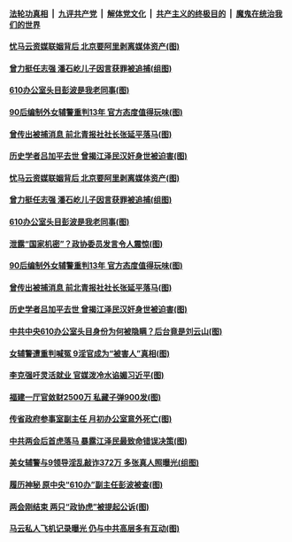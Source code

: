 ####  [法轮功真相](../../../../basic/blob/master/README.md?t=03161201) &nbsp;|&nbsp; [九评共产党](../../../../9ping.md/blob/master/README.md?t=03161201) &nbsp;|&nbsp; [解体党文化](../../../../jtdwh.md/blob/master/README.md?t=03161201)  &nbsp;|&nbsp; [共产主义的终极目的](../../../../gczydzjmd.md/blob/master/README.md?t=03161201) &nbsp;|&nbsp; [魔鬼在统治我们的世界](../../../../mgztzwmdsj.md/blob/master/README.md?t=03161201) 

#### [忧马云资媒联姻背后 北京要阿里剥离媒体资产(图)](../pages/p2/965692.md?t=03161201) 

#### [曾力挺任志强 潘石屹儿子因言获罪被追捕(组图)](../pages/p2/965615.md?t=03161201) 

#### [610办公室头目彭波是我老同事(图)](../pages/p2/965700.md?t=03161201) 

#### [90后编制外女辅警重判13年 官方态度值得玩味(图)](../pages/p2/965673.md?t=03161201) 

#### [曾传出被捕消息 前北青报社社长张延平落马(图)](../pages/p2/965644.md?t=03161201) 

#### [历史学者吕加平去世 曾揭江泽民汉奸身世被迫害(图)](../pages/p2/965589.md?t=03161201) 

#### [忧马云资媒联姻背后 北京要阿里剥离媒体资产(图)](../pages/p2/965692.md?t=03161201) 

#### [曾力挺任志强 潘石屹儿子因言获罪被追捕(组图)](../pages/p2/965615.md?t=03161201) 

#### [610办公室头目彭波是我老同事(图)](../pages/p2/965700.md?t=03161201) 

#### [泄露“国家机密”？政协委员发言令人震惊(图)](../pages/p2/965605.md?t=03161201) 

#### [90后编制外女辅警重判13年 官方态度值得玩味(图)](../pages/p2/965673.md?t=03161201) 

#### [曾传出被捕消息 前北青报社社长张延平落马(图)](../pages/p2/965644.md?t=03161201) 


#### [历史学者吕加平去世 曾揭江泽民汉奸身世被迫害(图)](../pages/p2/965589.md?t=03161201) 

#### [中共中央610办公室头目身份为何被隐瞒？后台竟是刘云山(图)](../pages/p2/965606.md?t=03161201) 


#### [女辅警遭重判喊冤 9淫官成为“被害人”真相(图)](../pages/p2/965519.md?t=03161201) 

#### [李克强吁灵活就业 官媒泼冷水谄媚习近平(图)](../pages/p2/965508.md?t=03161201) 

#### [福建一厅官敛财2500万 私藏子弹900发(图)](../pages/p2/965517.md?t=03161201) 

#### [传省政府参事室副主任 月初办公室意外死亡(图)](../pages/p2/965488.md?t=03161201) 

#### [中共两会后首虎落马 暴露江泽民最致命错误决策(图)](../pages/p2/965479.md?t=03161201) 

#### [美女辅警与9领导淫乱敲诈372万 多张真人照曝光(组图)](../pages/p2/965397.md?t=03161201) 

#### [履历神秘 原中央“610办”副主任彭波被查(图)](../pages/p2/965440.md?t=03161201) 


#### [两会刚结束 两只“政协虎”被提起公诉(图)](../pages/p2/965412.md?t=03161201) 

#### [马云私人飞机记录曝光 仍与中共高层多有互动(图)](../pages/p2/965399.md?t=03161201) 

